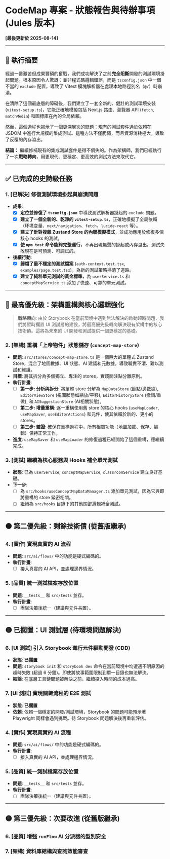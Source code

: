 # CodeMap 專案 - 狀態報告與待辦事項 (Jules 版本)

**[最後更新於 2025-08-14]**

---

## 🚨 執行摘要

經過一番艱苦但成果豐碩的奮戰，我們成功解決了之前**完全阻斷**開發的測試環境掛起問題。根本原因令人驚訝：並非程式碼邏輯錯誤，而是 `tsconfig.json` 中一個不當的 `exclude` 配置，導致了 Vitest 模塊解析器在處理本地路徑別名（`@/`）時崩潰。

在清除了這個最底層的障礙後，我們建立了一套全新的、健壯的測試環境安裝 (`vitest-setup.ts`)，它能正確地模擬包括 Next.js 路由、瀏覽器 API (`fetch`, `matchMedia`) 和圖標庫在內的全局依賴。

然而，這個過程也揭示了一個更深層次的問題：現有的測試套件過於依賴在 JSDOM 中進行大規模的集成測試。這種方法不僅脆弱，而且資源消耗極大，導致了反覆的內存溢出。

**結論：** 繼續修補現有的集成測試套件是得不償失的。作為架構師，我們已經執行了一次**戰略轉向**，用更現代、更穩定、更高效的測試方法來取代它。

---

## ✅ 已完成的史詩級任務

### **1. [已解決] 修復測試環境掛起與崩潰問題**
- **成果**:
    - [x] **定位並修復了 `tsconfig.json`** 中導致測試解析器掛起的 `exclude` 問題。
    - [x] **建立了一個全新的、乾淨的 `vitest-setup.ts`**，正確地模擬了全局依賴（环境变量、`next/navigation`、`fetch`、`lucide-react` 等）。
    - [x] **建立了針對複雜 Zustand Store 的內聯模擬模式**，並成功應用於修復多個核心 hooks 的測試。
    - [x] **使 `npm test` 命令能夠完整運行**，不再出現無聲的掛起或內存溢出。測試失敗現在是可預測、可調試的。
- **後續行動**:
    - [x] **歸檔了最不穩定的測試檔案** (`auth-context.test.tsx`, `examples/page.test.tsx`)，為新的測試策略掃清了道路。
    - [x] **建立了純粹單元測試的黃金標準**，為 `userService.ts` 和 `conceptMapService.ts` 添加了快速、可靠的單元測試。

---

## 🔴 最高優先級：架構重構與核心邏輯強化

> **戰略轉向**: 由於 Storybook 在當前環境中遇到無法解決的啟動超時問題，我們將暫時擱置 UI 測試層的建設，將最高優先級轉向解決現有架構中的核心技術債。這將為未來的 UI 開發和測試提供一個更穩定的基礎。

### **2. [架構] 重構「上帝物件」狀態儲存 (`concept-map-store`)**
- **問題**: `src/stores/concept-map-store.ts` 是一個巨大的單體式 Zustand Store，混合了地圖數據、UI 狀態、AI 建議和元數據，導致職責不清、難以測試和維護。
- **目標**: 將其拆分為多個獨立、專注的 stores，實踐關注點分離原則。
- **執行計畫**:
    - [ ] **第一步: 分析與拆分**: 將單體 store 分解為 `MapDataStore` (節點/邊數據), `EditorViewStore` (視圖狀態如縮放/平移), `EditorHistoryStore` (撤銷/重做), 和 `AISuggestionStore` (AI相關狀態)。
    - [ ] **第二步: 增量重構**: 逐一重構使用舊 store 的核心 hooks (`useMapLoader`, `useMapSaver`, `useEditorActions`) 和元件，使其依賴於新的、更小的 stores。
    - [ ] **第三步: 驗證**: 確保在重構過程中，所有相關功能（地圖加載、保存、編輯）保持正常工作。
- **進度**: `useMapSaver` 和 `useMapLoader` 的修復過程已經開始了這個重構，應繼續完成。

### **3. [測試] 繼續為核心服務與 Hooks 補全單元測試**
- **狀態**: 已為 `userService`, `conceptMapService`, `classroomService` 建立良好基礎。
- **下一步**:
    - [ ] 為 `src/hooks/useConceptMapDataManager.ts` 添加單元測試，因為它與即將重構的 store 緊密相關。
    - [ ] 繼續為 `src/hooks` 目錄下的其他關鍵邏輯補全測試。

---

## 🟠 第二優先級：剩餘技術債 (從舊版繼承)

### **4. [實作] 實現真實的 AI 流程**
- **問題**: `src/ai/flows/` 中的功能是硬式編碼的。
- **執行計畫**:
    - [ ] 接入真實的 AI API，並處理邊界情況。

### **5. [品質] 統一測試檔案存放位置**
- **問題**: `__tests__` 和 `src/tests` 並存。
- **執行計畫**:
    - [ ] 團隊決策後統一（建議與元件共置）。

---

## 🟡 已擱置：UI 測試層 (待環境問題解決)

### **6. [UI 測試] 引入 Storybook 進行元件驅動開發 (CDD)**
- **狀態**: **已擱置**
- **問題**: `storybook init` 和 `storybook dev` 命令在當前環境中均遭遇不明原因的超時失敗 (超過 6 分鐘)。即使將故事範圍限制到單一目錄也無法解決。
- **結論**: 在底層工具鏈問題被解決之前，繼續投入時間的成本過高。

### **7. [UI 測試] 實現關鍵流程的 E2E 測試**
- **狀態**: **已擱置**
- **依賴**: 依賴一個穩定的開發/測試環境，Storybook 的問題可能預示著 Playwright 同樣會遇到挑戰。待 Storybook 問題解決後再重新評估。

### **4. [實作] 實現真實的 AI 流程**
- **問題**: `src/ai/flows/` 中的功能是硬式編碼的。
- **執行計畫**:
    - [ ] 接入真實的 AI API，並處理邊界情況。

### **5. [品質] 統一測試檔案存放位置**
- **問題**: `__tests__` 和 `src/tests` 並存。
- **執行計畫**:
    - [ ] 團隊決策後統一（建議與元件共置）。

---

## 🟡 第三優先級：次要改進 (從舊版繼承)

### **6. [品質] 增強 `runFlow` AI 分派器的型別安全**
### **7. [架構] 資料庫結構與查詢效能審查**
